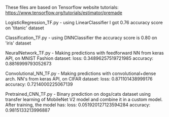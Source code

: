 These files are based on Tensorflow website tutorials: https://www.tensorflow.org/tutorials/estimator/premade

LogisticRegression_TF.py - using LinearClassifier I got 0.76 accuracy score on 'titanic' dataset

Classification_TF.py - using DNNClassifier the accuracy score is 0.80 on 'iris' dataset

NeuralNetwork_TF.py - Making predictions with feedforward NN from keras API, on MNIST Fashion dataset:
			loss: 0.34896257519721985
			accuracy: 0.8816999793052673

Convolutional_NN_TF.py - Making predictions with convolutional+dense arch. NN's from keras API, on CIFAR dataset:
			 loss: 0.871101438999176 
			 accuracy: 0.7214000225067139

Pretrained_CNN_TF.py - Binary prediction on dogs/cats dataset using transfer learning of MobileNet V2 model and combine it in a custom model.
			After training, the model has:
			 loss: 0.051920127123594284 
			 accuracy: 0.9815133213996887



